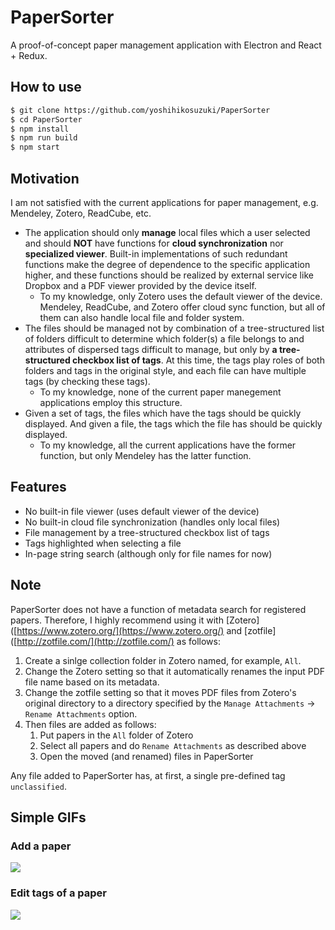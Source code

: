 # PaperSorter

A proof-of-concept paper management application with Electron and React + Redux.

## How to use

```bash
$ git clone https://github.com/yoshihikosuzuki/PaperSorter
$ cd PaperSorter
$ npm install
$ npm run build
$ npm start
```

## Motivation

I am not satisfied with the current applications for paper management, e.g. Mendeley, Zotero, ReadCube, etc.

* The application should only **manage** local files which a user selected and should **NOT** have functions for **cloud synchronization** nor **specialized viewer**. Built-in implementations of such redundant functions make the degree of dependence to the specific application higher, and these functions should be realized by external service like Dropbox and a PDF viewer provided by the device itself.
   * To my knowledge, only Zotero uses the default viewer of the device. Mendeley, ReadCube, and Zotero offer cloud sync function, but all of them can also handle local file and folder system.
* The files should be managed not by combination of a tree-structured list of folders difficult to determine which folder(s) a file belongs to and attributes of dispersed tags difficult to manage, but only by **a tree-structured checkbox list of tags**. At this time, the tags play roles of both folders and tags in the original style, and each file can have multiple tags (by checking these tags).
   * To my knowledge, none of the current paper manegement applications employ this structure.
* Given a set of tags, the files which have the tags should be quickly displayed. And given a file, the tags which the file has should be quickly displayed.
   * To my knowledge, all the current applications have the former function, but only Mendeley has the latter function.

## Features

* No built-in file viewer (uses default viewer of the device)
* No built-in cloud file synchronization (handles only local files)
* File management by a tree-structured checkbox list of tags
* Tags highlighted when selecting a file
* In-page string search (although only for file names for now)

## Note

PaperSorter does not have a function of metadata search for registered papers. Therefore, I highly recommend using it with [Zotero]([https://www.zotero.org/](https://www.zotero.org/) and [zotfile]([http://zotfile.com/](http://zotfile.com/) as follows:

1. Create a sinlge collection folder in Zotero named, for example, `All`.
2. Change the Zotero setting so that it automatically renames the input PDF file name based on its metadata.
3. Change the zotfile setting so that it moves PDF files from Zotero's original directory to a directory specified by the `Manage Attachments` -> `Rename Attachments` option.
4. Then files are added as follows:
    1. Put papers in the `All` folder of Zotero
    2. Select all papers and do `Rename Attachments` as described above
    3. Open the moved (and renamed) files in PaperSorter

Any file added to PaperSorter has, at first, a single pre-defined tag `unclassified`.

## Simple GIFs

### Add a paper

![](https://github.com/yoshihikosuzuki/PaperSorter/blob/master/assets/add_a_paper.gif)

### Edit tags of a paper

![](https://github.com/yoshihikosuzuki/PaperSorter/blob/master/assets/edit_tags.gif)
